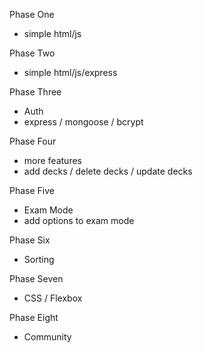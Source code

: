 Phase One
- simple html/js

Phase Two
- simple html/js/express

Phase Three
- Auth 
- express / mongoose / bcrypt

Phase Four
- more features
- add decks / delete decks / update decks

Phase Five 
- Exam Mode
- add options to exam mode

Phase Six
- Sorting

Phase Seven 
- CSS / Flexbox

Phase Eight
- Community
